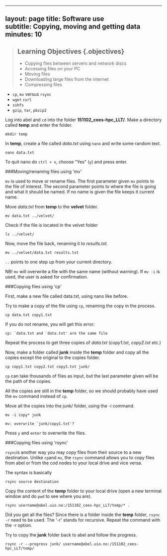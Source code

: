 
---
layout: page
title: Software use  
subtitle: Copying, moving and getting data  
minutes: 10
---
> ## Learning Objectives {.objectives}
>
> * Copying files between servers and network discs
> * Accessing files on your PC
> * Moving files
> * Downloading large files from the internet
> * Compressing files

* `cp`, `mv` versus `rsync`
* `wget` `curl`
* `sshfs`
* `gzip`, `tar`, `pbzip2`


Log into abel and `cd` into the folder **151102\_cees-hpc_LLT/**. Make a directory called **temp** and enter the folder.

```
mkdir temp
```

In **temp**, create a file called _data.txt_ using `nano` and write some random text.

```
nano data.txt
```

To quit nano do ```ctrl + x```, choose "Yes" (```y```) and press enter.


###Moving/renaming files using 'mv'

`mv` is used to move or rename files. The first parameter given ```mv``` points to the file of interest. The second parameter points to where the file is going and what it should be named. If no name is given the file keeps it current name.

Move _data.txt_ from **temp** to the **velvet** folder.

```
mv data.txt ../velvet/
```

Check if the file is located in the velvet folder 

```
ls ../velvet/
```

Now, move the file back, renaming it to *results.txt*.

```
mv ../velvet/data.txt results.txt
```


```..``` points to one step up from your current directory.

NB! ```mv``` will overwrite a file with the same name (without warning). If ```mv -i``` is used, the user is asked for confirmation.


###Copying files using 'cp'

First, make a new file called data.txt, using nano like before.

Try to make a copy of the file using ```cp```, renaming the copy in the process.

```
cp data.txt copy1.txt
```

If you do not rename, you will get this error:

```
cp: `data.txt and `data.txt' are the same file
```

Repeat the process to get three copies of *data.txt* (*copy1.txt*, *copy2.txt* etc.)

Now, make a folder called **junk** inside the **temp** folder and copy all the copies except the original to the copies folder.

```
cp copy1.txt copy2.txt copy3.txt junk/
```

```cp``` can take thousands of files as input, but the last parameter given will be the path of the copies.

 All the copies are still in the **temp** folder, so we should probably have used the ```mv``` command instead of ```cp```.

Move all the copies into the junk/ folder, using the -i command.

```
mv -i copy* junk
```
```
mv: overwrite `junk/copy1.txt'?
```
Press ```y``` and ```enter``` to overwrite the files.


###Copying files using 'rsync'

`rsync`is another way you may copy files from their source to a new destination. Unlike `cp`and `mv`, the `rsync` command allows you to copy files from abel or from the cod nodes to your local drive and vice versa.

The syntax is basically

```
rsync source destination
```

Copy the content of the **temp** folder to your local drive (open a new terminal window and do ```pwd``` to see where you are).

```
rsync username@abel.uio.no:/151102_cees-hpc_LLT/temp/* .
```
Did you get all the files? Since there is a folder inside the **temp** folder, ```rsync -r``` need to be used. The '-r' stands for recursive. Repeat the command with the -r option.

Try to copy the **junk** folder back to abel and follow the progress.

```
rsync -r --progress junk/ username@abel.uio.no:/151102_cees-hpc_LLT/temp/
```



